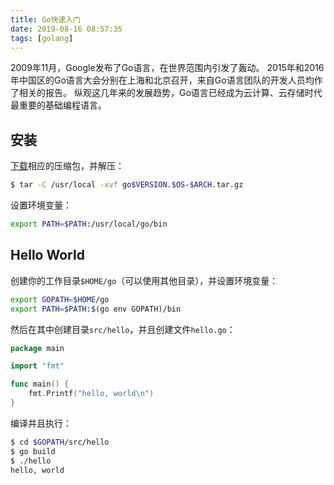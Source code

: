 ```yaml
---
title: Go快速入门
date: 2019-08-16 08:57:35
tags: [golang]
---
```


2009年11月，Google发布了Go语言，在世界范围内引发了轰动。
2015年和2016年中国区的Go语言大会分别在上海和北京召开，来自Go语言团队的开发人员均作了相关的报告。
纵观这几年来的发展趋势，Go语言已经成为云计算、云存储时代最重要的基础编程语言。

## 安装

[下载][go downloads]相应的压缩包，并解压：

```bash
$ tar -C /usr/local -xvf go$VERSION.$OS-$ARCH.tar.gz
```

设置环境变量：

```bash
export PATH=$PATH:/usr/local/go/bin
```

[go downloads]: https://golang.org/dl/

<!--more-->

## Hello World

创建你的工作目录`$HOME/go`（可以使用其他目录），并设置环境变量：

```bash
export GOPATH=$HOME/go
export PATH=$PATH:$(go env GOPATH)/bin
```

然后在其中创建目录`src/hello`，并且创建文件`hello.go`：

```go
package main

import "fmt"

func main() {
	fmt.Printf("hello, world\n")
}
```

编译并且执行：

```bash
$ cd $GOPATH/src/hello
$ go build
$ ./hello
hello, world
```
